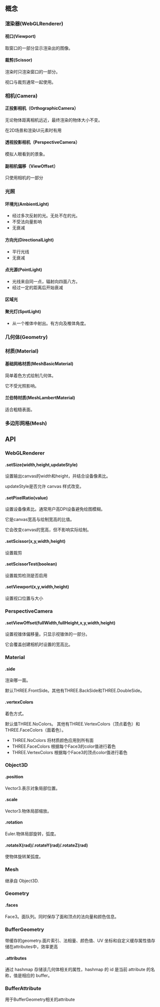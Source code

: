 ## 概念
### 渲染器(WebGLRenderer)
#### 视口(Viewport)
取窗口的一部分显示渲染出的图像。

#### 裁剪(Scissor)
渲染时只渲染窗口的一部分。

视口与裁剪通常一起使用。

### 相机(Camera)
#### 正投影相机（OrthographicCamera）
无论物体距离相机远近，最终渲染的物体大小不变。

在2D场景和渲染UI元素时有用

#### 透视投影相机（PerspectiveCamera）
模拟人眼看到的景象。

#### 副相机偏移（ViewOffset）
只使用相机的一部分

### 光照
#### 环境光(AmbientLight)
* 经过多次反射的光。无处不在的光。
* 不受法向量影响
* 无衰减

#### 方向光(DirectionalLight)
* 平行光线
* 无衰减

#### 点光源(PointLight)
* 光线来自同一点，辐射向四面八方。
* 经过一定的距离后开始衰减

#### 区域光

#### 聚光灯(SpotLight)
* 从一个椎体中射出。有方向及椎体角度。

### 几何体(Geometry)

### 材质(Material)
#### 基础网格材质(MeshBasicMaterial)
简单着色方式绘制几何体。

它不受光照影响。

#### 兰伯特材质(MeshLambertMaterial)
适合粗糙表面。

### 多边形网格(Mesh)

## API
### WebGLRenderer
#### .setSize(width,height,updateStyle)
设置输出canvas的width和height，并结合设备像素比。

updateStyle是否允许 canvas 样式改变。

#### .setPixelRatio(value)
设置设备像素比。通常用户高DPI设备避免绘图模糊。

它是canvas宽高与绘制宽高的比值。

它会改变canvas的宽高，但不影响实际绘制。

#### .setScissor(x,y,width,height)
设置裁剪

#### .setScissorTest(boolean)
设置裁剪检测是否启用

#### .setViewport(x,y,width,height)
设置视口位置与大小

### PerspectiveCamera
#### .setViewOffset(fullWidth,fullHeight,x,y,width,height)
设置视锥体偏移量。只显示视锥体的一部分。

它会覆盖创建相机时设置的宽高比。

### Material
#### .side
渲染哪一面。

默认THREE.FrontSide。其他有THREE.BackSide和THREE.DoubleSide。

#### .vertexColors
着色方式。

默认值THREE.NoColors。 其他有THREE.VertexColors（顶点着色）和 THREE.FaceColors（面着色）。
* THREE.NoColors 将材质颜色应用到所有面
* THREE.FaceColors 根据每个Face3的color值进行着色
* THREE.VertexColors 根据每个Face3的顶点color值进行着色

### Object3D
#### .position
Vector3.表示对象局部位置。

#### .scale
Vector3.物体局部缩放。

#### .rotation
Euler.物体局部旋转，弧度。

#### .rotateX(rad)/.rotateY(rad)/.rotateZ(rad)
使物体旋转某弧度。

### Mesh
继承自 Object3D.

### Geometry
#### .faces
Face3。面队列。同时保存了面和顶点的法向量和颜色信息。

### BufferGeometry
带缓存的geometry.面片索引、法相量、颜色值、UV 坐标和自定义缓存属性值存储在attributes中，效率更高

#### .attributes
通过 hashmap 存储该几何体相关的属性，hashmap 的 id 是当前 attribute 的名称，值是相应的 buffer。

### BufferAttribute
用于BufferGeometry相关的attribute




